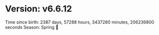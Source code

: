 # Version: v6.6.12
Time since birth: 2387 days, 57288 hours, 3437280 minutes, 206236800 seconds
Season: Spring 🌸
